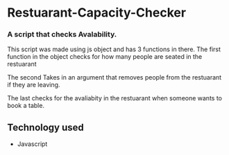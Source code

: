 # Restuarant-Capacity-Checker
### A script that checks Avalability.
This script was made using js object and has 3 functions in there. The first function in the object checks for how many people are seated in the restuarant 

The second Takes in an argument that removes people from the restuarant if they are leaving.

The last checks for the avaliabity in the restuarant when someone wants to book a table.

## Technology used
* Javascript
